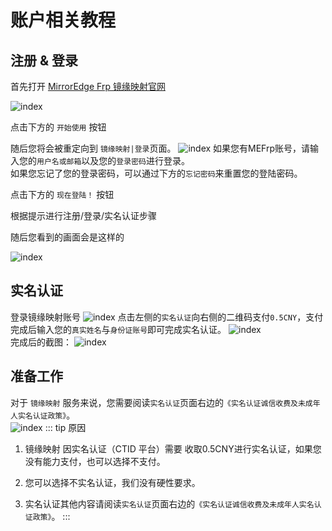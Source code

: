 # 账户相关教程

## 注册 & 登录

首先打开 [MirrorEdge Frp 镜缘映射官网](https://www.mefrp.com)

![index](https://pub-85e6735d6fa64ced86e5fdeca790a982.r2.dev/MEFrp_15.png)

点击下方的 `开始使用` 按钮

随后您将会被重定向到 `镜缘映射|登录`页面。
![index](https://pub-85e6735d6fa64ced86e5fdeca790a982.r2.dev/MEFrp_16.png)
如果您有MEFrp账号，请输入您的``用户名或邮箱``以及您的``登录密码``进行登录。
<br>
如果您忘记了您的登录密码，可以通过下方的``忘记密码``来重置您的登陆密码。

点击下方的 `现在登陆！` 按钮

根据提示进行注册/登录/实名认证步骤

随后您看到的画面会是这样的

![index](https://pub-85e6735d6fa64ced86e5fdeca790a982.r2.dev/MEFrp_0.png)

## 实名认证
登录镜缘映射账号
![index](https://pub-85e6735d6fa64ced86e5fdeca790a982.r2.dev/MEFrp_13.png)
点击左侧的``实名认证``向右侧的二维码支付``0.5CNY``，支付完成后输入您的`真实姓名`与`身份证账号`即可完成实名认证。
![index](https://pub-85e6735d6fa64ced86e5fdeca790a982.r2.dev/MEFrp_17.png)
<br>
完成后的截图：
![index](https://pub-85e6735d6fa64ced86e5fdeca790a982.r2.dev/MEFrp_18.png)

## 准备工作
对于 `镜缘映射` 服务来说，您需要阅读``实名认证``页面右边的``《实名认证诚信收费及未成年人实名认证政策》``。</br>
![index](https://pub-85e6735d6fa64ced86e5fdeca790a982.r2.dev/MEFrp_19.png)
::: tip 原因
1. 镜缘映射 因实名认证（CTID 平台）需要 收取0.5CNY进行实名认证，如果您没有能力支付，也可以选择不支付。

2. 您可以选择不实名认证，我们没有硬性要求。

3. 实名认证其他内容请阅读``实名认证``页面右边的``《实名认证诚信收费及未成年人实名认证政策》``。
:::


